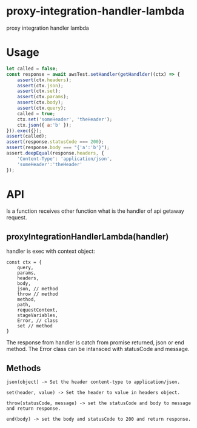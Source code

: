 # proxy-integration-handler-lambda
proxy integration handler lambda

# Usage

```js
let called = false;
const response = await awsTest.setHandler(getHandlder((ctx) => {
    assert(ctx.headers);
    assert(ctx.json);
    assert(ctx.set);
    assert(ctx.params);
    assert(ctx.body);
    assert(ctx.query);
    called = true;
    ctx.set('someHeader', 'theHeader');
    ctx.json({ a:'b' });
})).exec({});
assert(called);
assert(response.statusCode === 200);
assert(response.body === "{'a':'b'}");
assert.deepEqual(response.headers, {
    'Content-Type': 'application/json',
    'someHeader':'theHeader'
});
```

# API
Is a function receives other function what is the handler of api getaway request.

## proxyIntegrationHandlerLambda(handler)

handler is exec with context object:

    const ctx = {
        query,
        params,
        headers,
        body,
        json, // method
        throw // method
        method,
        path,
        requestContext,
        stageVariables,
        Error, // class
        set // method
    }

The response from handler is catch from promise returned, json or end method. The Error class can be intansced with statusCode and message.

## Methods

    json(object) -> Set the header content-type to application/json.

    set(header, value) -> Set the header to value in headers object.

    throw(statusCode, message) -> set the statusCode and body to message and return response.

    end(body) -> set the body and statusCode to 200 and return response.
